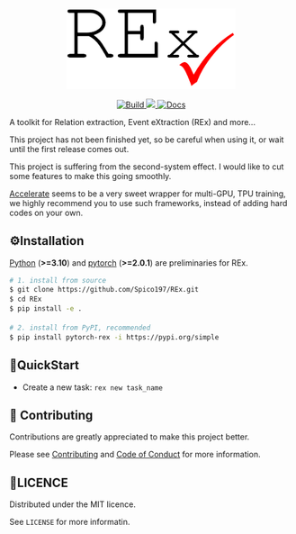 <p align="center">
  <br>
  <img src="docs/REx.png" width="300"/>
  <br>
<p>

<p align="center">
  <a href="https://github.com/Spico197/REx/actions">
    <img alt="Build" src="https://github.com/Spico197/REx/workflows/REx/badge.svg?branch=main">
  </a>
  <a href="https://codecov.io/gh/Spico197/REx">
    <img src="https://codecov.io/gh/Spico197/REx/branch/main/graph/badge.svg"/>
  </a>
  <a href="https://rex.readthedocs.io/en/main/?badge=main">
    <img alt="Docs" src="https://readthedocs.org/projects/rex/badge/?version=main">
  </a>
</p>

A toolkit for Relation extraction, Event eXtraction (REx) and more...

This project has not been finished yet, so be careful when using it, or wait until the first release comes out.

This project is suffering from the second-system effect.
I would like to cut some features to make this going smoothly.

[Accelerate](https://github.com/huggingface/accelerate) seems to be a very sweet wrapper for multi-GPU, TPU training, we highly recommend you to use such frameworks, instead of adding hard codes on your own.

## ⚙️Installation

[Python](https://www.python.org/) (**>=3.10**) and [pytorch](http://pytorch.org/) (**>=2.0.1**) are preliminaries for REx.

```bash
# 1. install from source
$ git clone https://github.com/Spico197/REx.git
$ cd REx
$ pip install -e .

# 2. install from PyPI, recommended
$ pip install pytorch-rex -i https://pypi.org/simple
```

## 🚀QuickStart

- Create a new task: `rex new task_name`

## 🤝 Contributing

Contributions are greatly appreciated to make this project better.

Please see [Contributing](./CONTRIBUTING.md) and [Code of Conduct](CODE_OF_CONDUCT.md) for more information.

## 🔑LICENCE

Distributed under the MIT licence.

See `LICENSE` for more informatin.
